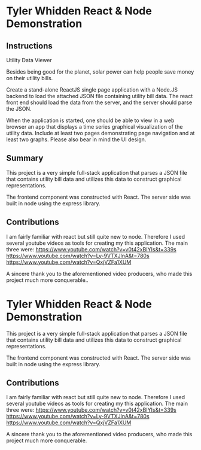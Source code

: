 

# Tyler Whidden React & Node Demonstration

## Instructions
Utility Data Viewer

Besides being good for the planet, solar power can help people save money on their utility bills.

Create a stand-alone ReactJS single page application with a Node.JS backend to load the attached JSON file containing utility bill data. The react front end should load the data from the server, and the server should parse the JSON.

When the application is started, one should be able to view in a web browser an app that displays a time series graphical visualization of the utility data.  Include at least two pages demonstrating page navigation and at least two graphs. Please also bear in mind the UI design.

## Summary 
This project is a very simple full-stack application that parses a JSON file that contains utility bill data and utilizes this data to construct graphical representations.

The frontend component was constructed with React. The server side was built in node using the express library.


## Contributions
I am fairly familiar with react but still quite new to node. Therefore I used several youtube videos as tools for creating my this application. The main three were:
https://www.youtube.com/watch?v=v0t42xBIYIs&t=339s
https://www.youtube.com/watch?v=Ly-9VTXJlnA&t=780s
https://www.youtube.com/watch?v=QxjVZFa1XUM

A sincere thank you to the aforementioned video producers, who made this project much more conquerable..
# Tyler Whidden React & Node Demonstration

This project is a very simple full-stack application that parses a JSON file that contains utility bill data and utilizes this data to construct graphical representations.

The frontend component was constructed with React. The server side was built in node using the express library.


## Contributions
I am fairly familiar with react but still quite new to node. Therefore I used several youtube videos as tools for creating my this application. The main three were:
https://www.youtube.com/watch?v=v0t42xBIYIs&t=339s
https://www.youtube.com/watch?v=Ly-9VTXJlnA&t=780s
https://www.youtube.com/watch?v=QxjVZFa1XUM

A sincere thank you to the aforementioned video producers, who made this project much more conquerable.
